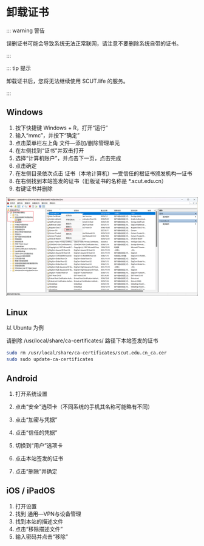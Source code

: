 # 卸载证书

::: warning 警告

误删证书可能会导致系统无法正常联网，请注意不要删除系统自带的证书。

:::

::: tip 提示

卸载证书后，您将无法继续使用 SCUT.life 的服务。

:::

## Windows

1. 按下快捷键 Windows + R，打开“运行”
2. 输入“mmc”，并按下“确定”
3. 点击菜单栏左上角 文件—添加/删除管理单元
4. 在左侧找到“证书”并双击打开
5. 选择“计算机账户”，并点击下一页，点击完成
6. 点击确定
7. 在左侧目录依次点击 证书（本地计算机）—受信任的根证书颁发机构—证书
8. 在右侧找到本站签发的证书（旧版证书的名称是 *.scut.edu.cn）
9. 右键证书并删除

![image-20221031214513278](assets/image-20221031214513278.png)

## Linux

以 Ubuntu 为例

请删除 /usr/local/share/ca-certificates/ 路径下本站签发的证书

``` bash
sudo rm /usr/local/share/ca-certificates/scut.edu.cn_ca.cer
sudo sudo update-ca-certificates
```

## Android

1. 打开系统设置

2. 点击“安全”选项卡（不同系统的手机其名称可能略有不同）

3. 点击“加密与凭据”

4. 点击“信任的凭据”

5. 切换到“用户”选项卡

6. 点击本站签发的证书

7. 点击“删除”并确定

## iOS / iPadOS

1. 打开设置
2. 找到 通用—VPN与设备管理
3. 找到本站的描述文件
4. 点击“移除描述文件”
5. 输入密码并点击“移除”
